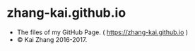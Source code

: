 # zhang-kai.github.io
- The files of my GitHub Page. ( https://zhang-kai.github.io )
- © Kai Zhang 2016-2017.
